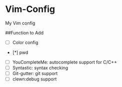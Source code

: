 # Vim-Config
My Vim config

##Function to Add
- [ ] Color config
- [*] pwd
- [ ] YouCompleteMe: autocomplete support for C/C++
- [ ] Syntastic: syntax checking
- [ ] Git-gutter: git support
- [ ] clewn:debug support 

